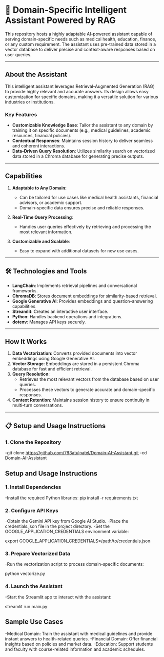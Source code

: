 # 🤖 **Domain-Specific Intelligent Assistant Powered by RAG**

This repository hosts a highly adaptable AI-powered assistant capable of serving domain-specific needs such as medical health, education, finance, or any custom requirement. The assistant uses pre-trained data stored in a vector database to deliver precise and context-aware responses based on user queries.

---

## **About the Assistant**

This intelligent assistant leverages Retrieval-Augmented Generation (RAG) to provide highly relevant and accurate answers. Its design allows easy customization for specific domains, making it a versatile solution for various industries or institutions.

### **Key Features**
- **Customizable Knowledge Base**: Tailor the assistant to any domain by training it on specific documents (e.g., medical guidelines, academic resources, financial policies).
- **Contextual Responses**: Maintains session history to deliver seamless and coherent interactions.
- **Data-Driven Query Resolution**: Utilizes similarity search on vectorized data stored in a Chroma database for generating precise outputs.

---

## **Capabilities**
1. **Adaptable to Any Domain**:  
   - Can be tailored for use cases like medical health assistants, financial advisors, or academic support.  
   - Domain-specific data ensures precise and reliable responses.

2. **Real-Time Query Processing**:  
   - Handles user queries effectively by retrieving and processing the most relevant information.  

3. **Customizable and Scalable**:  
   - Easy to expand with additional datasets for new use cases.  

---

## 🛠️ **Technologies and Tools**
- **LangChain**: Implements retrieval pipelines and conversational frameworks.
- **ChromaDB**: Stores document embeddings for similarity-based retrieval.
- **Google Generative AI**: Provides embeddings and question-answering capabilities.
- **Streamlit**: Creates an interactive user interface.
- **Python**: Handles backend operations and integrations.
- **dotenv**: Manages API keys securely.

---

## **How It Works**
1. **Data Vectorization**: Converts provided documents into vector embeddings using Google Generative AI.  
2. **Vector Storage**: Embeddings are stored in a persistent Chroma database for fast and efficient retrieval.  
3. **Query Resolution**:  
   - Retrieves the most relevant vectors from the database based on user queries.  
   - Processes these vectors to generate accurate and domain-specific responses.  
4. **Context Retention**: Maintains session history to ensure continuity in multi-turn conversations.

---

## 📋 **Setup and Usage Instructions**

### **1. Clone the Repository**

-git clone https://github.com/783atulpatel/Domain-AI-Assistant.git
-cd Domain-AI-Assistant

## **Setup and Usage Instructions**

### **1. Install Dependencies**
-Install the required Python libraries:
pip install -r requirements.txt

### **2. Configure API Keys**
-Obtain the Gemini API key from Google AI Studio.
-Place the credentials.json file in the project directory.
-Set the GOOGLE_APPLICATION_CREDENTIALS environment variable:

export GOOGLE_APPLICATION_CREDENTIALS=/path/to/credentials.json


### **3. Prepare Vectorized Data**
-Run the vectorization script to process domain-specific documents:

python vectorize.py

### **4. Launch the Assistant**
-Start the Streamlit app to interact with the assistant:

streamlit run main.py

## **Sample Use Cases**
-Medical Domain: Train the assistant with medical guidelines and provide instant answers to health-related queries.
-Financial Domain: Offer financial insights based on policies and market data.
-Education: Support students and faculty with course-related information and academic schedules.

